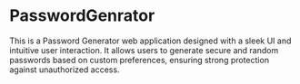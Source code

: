 # PasswordGenrator
This is a Password Generator web application designed with a sleek UI and intuitive user interaction. It allows users to generate secure and random passwords based on custom preferences, ensuring strong protection against unauthorized access.
